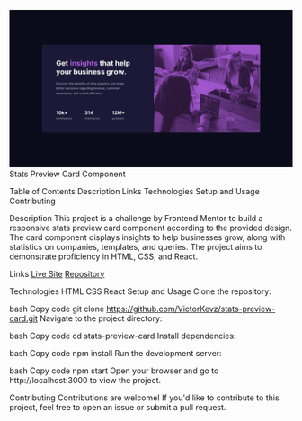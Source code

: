 ![alt text](public/design/desktop-design.jpg)
Stats Preview Card Component

Table of Contents
Description
Links
Technologies
Setup and Usage
Contributing

Description
This project is a challenge by Frontend Mentor to build a responsive stats preview card component according to the provided design. The card component displays insights to help businesses grow, along with statistics on companies, templates, and queries. The project aims to demonstrate proficiency in HTML, CSS, and React.

Links
[Live Site](https://victorkevz.github.io/stats-preview-card/)
[Repository](https://github.com/VictorKevz/stats-preview-card)


Technologies
HTML
CSS
React
Setup and Usage
Clone the repository:

bash
Copy code
git clone https://github.com/VictorKevz/stats-preview-card.git
Navigate to the project directory:

bash
Copy code
cd stats-preview-card
Install dependencies:

bash
Copy code
npm install
Run the development server:

bash
Copy code
npm start
Open your browser and go to http://localhost:3000 to view the project.

Contributing
Contributions are welcome! If you'd like to contribute to this project, feel free to open an issue or submit a pull request.


